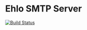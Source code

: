# Ehlo SMTP Server

[![Build Status](https://img.shields.io/travis/ehlo-io/ehlo.svg?style=flat-square)](https://travis-ci.org/ehlo-io/ehlo)
